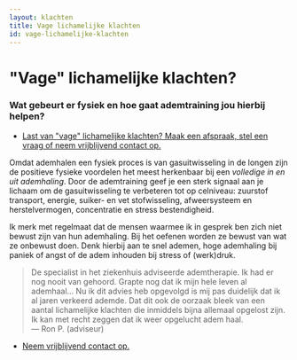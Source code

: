 ```yaml
---
layout: klachten
title: Vage lichamelijke klachten
id: vage-lichamelijke-klachten
---
```


# "Vage" lichamelijke klachten?

### Wat gebeurt er fysiek en hoe gaat ademtraining jou hierbij helpen?

<ul class="call-to-action">
  <li><a href="/maak-een-afspraak">Last van "vage" lichamelijke klachten? Maak een afspraak, stel een vraag of neem vrijblijvend contact op.</a></li>
</ul>

Omdat ademhalen een fysiek proces is van gasuitwisseling in de longen zijn de positieve fysieke voordelen het meest herkenbaar bij een *volledige in en uit ademhaling*. Door de ademtraining geef je een sterk signaal aan je lichaam om de gasuitwisseling te verbeteren tot op celniveau: zuurstof transport, energie, suiker- en vet stofwisseling, afweersysteem en herstelvermogen, concentratie en stress bestendigheid.

Ik merk met regelmaat dat de mensen waarmee ik in gesprek ben zich niet bewust zijn van hun ademhaling. Bij het oefenen worden ze bewust van wat ze onbewust doen. Denk hierbij aan te snel ademen, hoge ademhaling bij paniek of angst of de adem inhouden bij stress of (werk)druk.

>De specialist in het ziekenhuis adviseerde ademtherapie. Ik had er nog nooit van gehoord. Grapte nog dat ik mijn hele leven al ademhaal... Nu ik dit advies heb opgevolgd is mij pas duidelijk dat ik al jaren verkeerd ademde. Dat dit ook de oorzaak bleek van een aantal lichamelijke klachten die inmiddels bijna allemaal opgelost zijn. Ik kan met recht zeggen dat ik weer opgelucht adem haal.
<br>— Ron P. (adviseur)

<ul class="call-to-action">
  <li><a href="/maak-een-afspraak">Neem vrijblijvend contact op.</a></li>
</ul>
